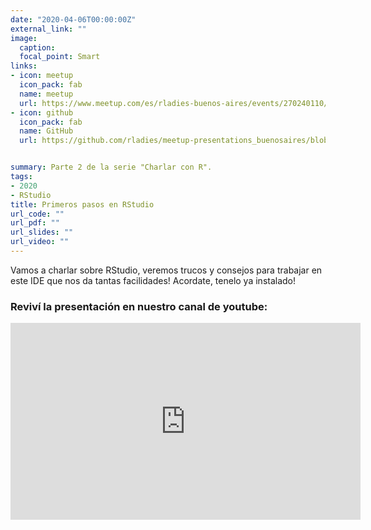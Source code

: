 ```yaml
---
date: "2020-04-06T00:00:00Z"
external_link: ""
image:
  caption:
  focal_point: Smart
links:
- icon: meetup
  icon_pack: fab
  name: meetup
  url: https://www.meetup.com/es/rladies-buenos-aires/events/270240110/
- icon: github
  icon_pack: fab
  name: GitHub
  url: https://github.com/rladies/meetup-presentations_buenosaires/blob/master/README.md


summary: Parte 2 de la serie "Charlar con R".
tags:
- 2020
- RStudio
title: Primeros pasos en RStudio
url_code: ""
url_pdf: ""
url_slides: ""
url_video: ""
---
```


Vamos a charlar sobre RStudio, veremos trucos y consejos para trabajar en este IDE que nos da tantas facilidades! Acordate, tenelo ya instalado!

### Reviví la presentación en nuestro canal de youtube:


<iframe width="560" height="315" src="https://www.youtube.com/embed/BN1j2TReP2Q" title="YouTube video player" frameborder="0" allow="accelerometer; autoplay; clipboard-write; encrypted-media; gyroscope; picture-in-picture" allowfullscreen></iframe>